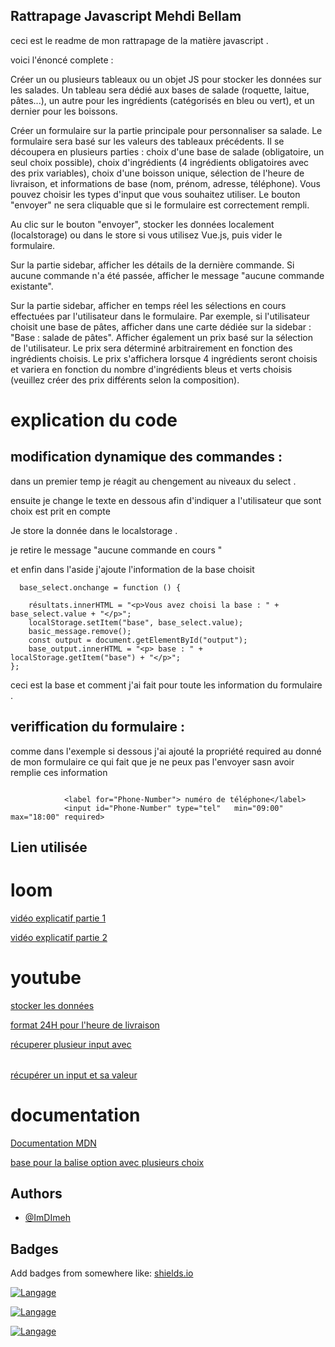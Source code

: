
## Rattrapage Javascript Mehdi Bellam


ceci est le readme de mon rattrapage de la matière javascript .


voici l'énoncé complete : 

Créer un ou plusieurs tableaux ou un objet JS pour stocker les données sur les salades. Un tableau sera dédié aux bases de salade (roquette, laitue, pâtes...), un autre pour les ingrédients (catégorisés en bleu ou vert), et un dernier pour les boissons.

Créer un formulaire sur la partie principale pour personnaliser sa salade. Le formulaire sera basé sur les valeurs des tableaux précédents. Il se découpera en plusieurs parties : choix d'une base de salade (obligatoire, un seul choix possible), choix d'ingrédients (4 ingrédients obligatoires avec des prix variables), choix d'une boisson unique, sélection de l'heure de livraison, et informations de base (nom, prénom, adresse, téléphone). Vous pouvez choisir les types d'input que vous souhaitez utiliser. Le bouton "envoyer" ne sera cliquable que si le formulaire est correctement rempli.

Au clic sur le bouton "envoyer", stocker les données localement (localstorage) ou dans le store si vous utilisez Vue.js, puis vider le formulaire.

Sur la partie sidebar, afficher les détails de la dernière commande. Si aucune commande n'a été passée, afficher le message "aucune commande existante".

Sur la partie sidebar, afficher en temps réel les sélections en cours effectuées par l'utilisateur dans le formulaire. Par exemple, si l'utilisateur choisit une base de pâtes, afficher dans une carte dédiée sur la sidebar : "Base : salade de pâtes". Afficher également un prix basé sur la sélection de l'utilisateur. Le prix sera déterminé arbitrairement en fonction des ingrédients choisis. Le prix s'affichera lorsque 4 ingrédients seront choisis et variera en fonction du nombre d'ingrédients bleus et verts choisis (veuillez créer des prix différents selon la composition).

# explication du code 

 ## modification dynamique des commandes :
 
dans un premier temp je réagit au chengement  au niveaux du select .

ensuite je change le texte en dessous afin d'indiquer a l'utilisateur que sont choix est prit en compte

Je store la donnée dans le localstorage .

je retire le message "aucune commande en cours " 

et enfin dans l'aside j'ajoute l'information de la base choisit 

```
  base_select.onchange = function () {

    résultats.innerHTML = "<p>Vous avez choisi la base : " + base_select.value + "</p>";
    localStorage.setItem("base", base_select.value);
    basic_message.remove();
    const output = document.getElementById("output");
    base_output.innerHTML = "<p> base : " + localStorage.getItem("base") + "</p>";
};
```
ceci est la base et comment j'ai fait pour toute les information du formulaire .


## veriffication du formulaire :

comme dans l'exemple si dessous j'ai ajouté la propriété required au donné de mon formulaire ce qui fait que je ne peux pas l'envoyer sasn avoir remplie ces information

```

            <label for="Phone-Number"> numéro de téléphone</label>
            <input id="Phone-Number" type="tel"   min="09:00" max="18:00" required>
```

## Lien utilisée
# loom
[vidéo explicatif partie 1 ](https://www.loom.com/share/ca07765d9a894161820852c7bf8a3684?sid=53afd2f4-822c-4f87-a65e-17266844bc5c)

[vidéo explicatif partie 2 ](https://www.loom.com/share/59967f6f19c24a21945ead332910e2d1?sid=276ac29e-846d-441c-bba6-3fc498acbe81)
# youtube
[stocker les données](https://www.youtube.com/watch?v=AUOzvFzdIk4&t=246s)

[format 24H pour l'heure de livraison](https://www.youtube.com/watch?v=bDFzVdDWioY&t=327s)

[récuperer plusieur input avec <option>](https://www.youtube.com/watch?v=IBDKc1T5KQ8&t=302s )

[récupérer un input et sa valeur](https://www.youtube.com/shorts/Oj8urdXtQr8)


# documentation
[Documentation MDN](https://developer.mozilla.org/fr/)

[ base pour la balise option avec plusieurs choix](https://www.codingnepalweb.com/multiple-options-select-menu-javascript/)


## Authors

- [@ImDImeh](https://github.com/ImDimeh)


## Badges

Add badges from somewhere like: [shields.io](https://shields.io/)

[![Langage](https://img.shields.io/badge/langage-Javascript-yellow)](https://choosealicense.com/licenses/mit/)


[![Langage](https://img.shields.io/badge/langage-Css-blue)](https://choosealicense.com/licenses/mit/)

[![Langage](https://img.shields.io/badge/langage-Html-green)](https://choosealicense.com/licenses/mit/)


